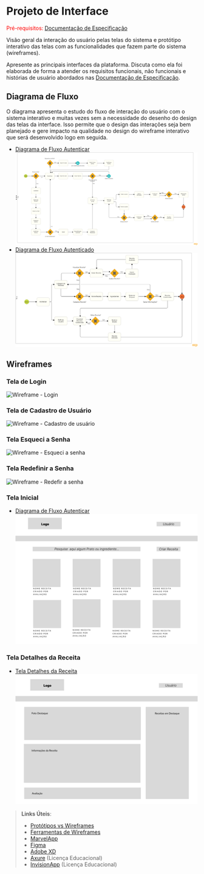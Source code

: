 
# Projeto de Interface

<span style="color:red">Pré-requisitos: <a href="2-Especificação do Projeto.md"> Documentação de Especificação</a></span>

Visão geral da interação do usuário pelas telas do sistema e protótipo interativo das telas com as funcionalidades que fazem parte do sistema (wireframes).

 Apresente as principais interfaces da plataforma. Discuta como ela foi elaborada de forma a atender os requisitos funcionais, não funcionais e histórias de usuário abordados nas <a href="2-Especificação do Projeto.md"> Documentação de Especificação</a>.

## Diagrama de Fluxo

O diagrama apresenta o estudo do fluxo de interação do usuário com o sistema interativo e  muitas vezes sem a necessidade do desenho do design das telas da interface. Isso permite que o design das interações seja bem planejado e gere impacto na qualidade no design do wireframe interativo que será desenvolvido logo em seguida.

- [Diagrama de Fluxo Autenticar](https://github.com/ICEI-PUC-Minas-PMV-ADS/pmv-ads-2024-1-e2-proj-int-t1-site_de_receitas/blob/main/docs/img/Login-Diagrama.png)
![Diagrama de Fluxo Autenticar](img/Login-Diagrama.png)
- [Diagrama de Fluxo Autenticado]([docs/img/Logado-Diagrama.png](https://github.com/ICEI-PUC-Minas-PMV-ADS/pmv-ads-2024-1-e2-proj-int-t1-site_de_receitas/blob/main/docs/img/Logado-Diagrama.png))
![Diagrama de Fluxo Autenticado](img/Logado-Diagrama.png)

## Wireframes

### Tela de Login

![Wireframe - Login](https://github.com/ICEI-PUC-Minas-PMV-ADS/pmv-ads-2024-1-e2-proj-int-t1-site_de_receitas/assets/133724013/ba300dc2-2d24-405e-9bbe-7b689175e483)

### Tela de Cadastro de Usuário

![Wireframe - Cadastro de usuário](https://github.com/ICEI-PUC-Minas-PMV-ADS/pmv-ads-2024-1-e2-proj-int-t1-site_de_receitas/assets/133724013/655644fa-4b4c-471b-a6eb-4e11c5c821db)

### Tela Esqueci a Senha

![Wireframe - Esqueci a senha](https://github.com/ICEI-PUC-Minas-PMV-ADS/pmv-ads-2024-1-e2-proj-int-t1-site_de_receitas/assets/133724013/d204d956-2d73-47b6-b577-a10842ba84c8)

### Tela Redefinir a Senha

![Wireframe - Redefir a senha](https://github.com/ICEI-PUC-Minas-PMV-ADS/pmv-ads-2024-1-e2-proj-int-t1-site_de_receitas/assets/133724013/308c0bcf-417b-4e37-b4d1-0687e04b1d4b)

### Tela Inicial
- [Diagrama de Fluxo Autenticar](https://github.com/ICEI-PUC-Minas-PMV-ADS/pmv-ads-2024-1-e2-proj-int-t1-site_de_receitas/blob/main/docs/img/WireframeTelaInicial.png)
![Wireframe - Tela Inicial](img/WireframeTelaInicial.png)

### Tela Detalhes da Receita
- [Tela Detalhes da Receita](https://github.com/ICEI-PUC-Minas-PMV-ADS/pmv-ads-2024-1-e2-proj-int-t1-site_de_receitas/blob/main/docs/img/DetalhesReceita.png)
![Wireframe - Tela Detalhes da Receita](img/DetalhesReceita.png)

 
> **Links Úteis**:
> - [Protótipos vs Wireframes](https://www.nngroup.com/videos/prototypes-vs-wireframes-ux-projects/)
> - [Ferramentas de Wireframes](https://rockcontent.com/blog/wireframes/)
> - [MarvelApp](https://marvelapp.com/developers/documentation/tutorials/)
> - [Figma](https://www.figma.com/)
> - [Adobe XD](https://www.adobe.com/br/products/xd.html#scroll)
> - [Axure](https://www.axure.com/edu) (Licença Educacional)
> - [InvisionApp](https://www.invisionapp.com/) (Licença Educacional)
